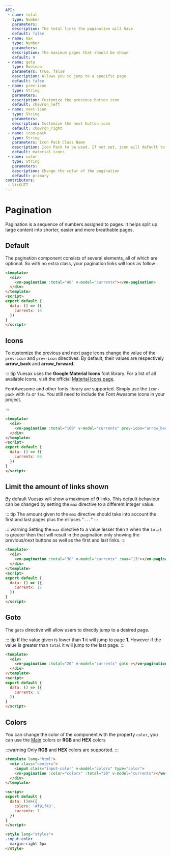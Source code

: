 ```yaml
---
API:
 - name: total
   type: Number
   parameters:
   description: The total links the pagination will have
   default: false
 - name: max
   type: Number
   parameters:
   description: The maximum pages that should be shown
   default: 9
 - name: goto
   type: Boolean
   parameters: true, false
   description: Allows you to jump to a specific page
   default: false
 - name: prev-icon
   type: String
   parameters:
   description: Customize the previous button icon
   default: chevron_left
 - name: next-icon
   type: String
   parameters:
   description: Customize the next button icon
   default: chevron_right
 - name: icon-pack
   type: String
   parameters: Icon Pack Class Name
   description: Icon Pack to be used. If not set, icon will default to Material Icons. ex. FA4 uses fa or fas, FA5 uses fas, far, or fal.
   default: material-icons
 - name: color
   type: String
   parameters:
   description: Change the color of the pagination
   default: primary
contributors:
 - VicGUTT
---
```


# Pagination

<box header>

  Pagination is a sequence of numbers assigned to pages. It helps split up large content into shorter, easier and more breathable pages.

</box>


<box>

## Default

The pagination component consists of several elements, all of which are optional. So with no extra class, your pagination links will look as follow :

<vuecode md center>
<div slot="demo">
  <Demos-Pagination-Default />
</div>
<div slot="code">

```html
<template>
  <div>
    <vm-pagination :total="40" v-model="currentx"></vm-pagination>
  </div>
</template>
<script>
export default {
  data: () => ({
    currentx: 14
  })
}
</script>
```

</div>
</vuecode>
</box>

<box>

## Icons

To customize the previous and next page icons change the value of the `prev-icon` and `prev-icon` directives.
By default, their values are respectively **arrow_back** and **arrow_forward**.

::: tip
Vuesax uses the **Google Material Icons** font library. For a list of all available icons, visit the official [Material Icons page](https://material.io/icons/).

FontAwesome and other fonts library are supported. Simply use the `icon-pack` with `fa` or `fas`. You still need to include the Font Awesome icons in your project.

:::

<vuecode md center>
<div slot="demo">
  <Demos-Pagination-Icons />
</div>
<div slot="code">

```html
<template>
  <div>
    <vm-pagination :total="100" v-model="currentx" prev-icon="arrow_back" next-icon="arrow_forward"></vm-pagination>
  </div>
</template>
<script>
export default {
  data: () => ({
    currentx: 64
  })
}
</script>
```

</div>
</vuecode>
</box>

<box>

## Limit the amount of links shown

By default Vuesax will show a maximum of **9** links. This default behaviour can be changed by setting the `max` directive to a different integer value.

::: tip
The amount given to the `max` directive should take into account the first and last pages plus the ellipses "`...`"
:::

::: warning
Setting the `max` directive to a value lesser then `5` when the `total` is greater then that will result in the pagination only showing the previous/next buttons as well as the first and last links.
:::

<vuecode md center>
<div slot="demo">
<Demos-Pagination-Max />
</div>
<div slot="code">

```html
<template>
  <div>
    <vm-pagination :total="30" v-model="currentx" :max="13"></vm-pagination>
  </div>
</template>
<script>
export default {
  data: () => ({
    currentx: 17
  })
}
</script>
```

</div>
</vuecode>
</box>

<box>

## Goto

The `goto` directive will allow users to directly jump to a desired page.

::: tip
If the value given is lower than **1** it will jump to page **1**. However if the value is greater than `total` it will jump to the last page.
:::

<vuecode md center>
<div slot="demo">
<Demos-Pagination-Goto />
</div>
<div slot="code">

```html
<template>
  <div>
    <vm-pagination :total="20" v-model="currentx" goto ></vm-pagination>
  </div>
</template>
<script>
export default {
  data: () => ({
    currentx: 8
  })
}
</script>
```

</div>
</vuecode>
</box>

<box>

## Colors

You can change the color of the component with the property `color`, you can use the [Main](/theme/) colors or **RGB** and **HEX** colors

:::warning
  Only **RGB** and **HEX** colors are supported.
:::

<vuecode md>
<div slot="demo">
<Demos-Pagination-Colors />
</div>
<div slot="code">

```html
<template lang="html">
  <div class="centerx">
    <input class="input-color" v-model="colorx" type="color">
    <vm-pagination :color="colorx" :total="20" v-model="currentx"></vm-pagination>
  </div>
</template>

<script>
export default {
  data: ()=>({
    colorx: '#f91f43',
    currentx: 7
  })
}
</script>

<style lang="stylus">
.input-color
  margin-right 5px
</style>
```

</div>
</vuecode>
</box>
